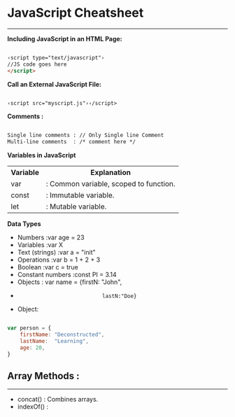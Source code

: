 # JavaScript Cheatsheet

------------------------------

**Including JavaScript in an HTML Page:**

```html

‹script type="text/javascript"›
//JS code goes here
</script>

```


**Call an External JavaScript File:**

```html

‹script src="myscript.js"›‹/script>

```

**Comments :**

```html

Single line comments : // Only Single line Comment
Multi-line comments  : /* comment here */

```

**Variables in JavaScript**

<div>
<table class="" aria-label="Table 1">
<tbody>
<tr>
  <th class="">Variable</th>
  <th class="">Explanation</th>
</tr>
<tr>
<td>
var
</td>
<td>
: Common variable, scoped to function.
</td>
</tr>
</tr>
<tr>
<td>
const
</td>
<td>
: Immutable variable.
</td>
</tr>
</tr>
<tr>
<td>
let
</td>
<td>
: Mutable variable.
</td>
</tr>
</tbody>
</table>


</div>

**Data Types**

- Numbers           :var age = 23
- Variables         :var X
- Text (strings)    :var a = "init"
- Operations        :var b = 1 + 2 + 3
- Boolean           :var c = true
- Constant numbers  :const PI = 3.14
- Objects           : var name = {firstN: "John", 
-                                lastN:"Doe}

- Object:

```js

var person = {
    firstName: "Deconstructed",
    lastName:  "Learning",
    age: 20,
}

```

## Array Methods :

--------------------------

- concat()      : Combines arrays.
- indexOf()     :

